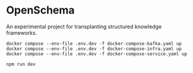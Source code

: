 # OpenSchema
An experimental project for transplanting structured knowledge frameworks.

```
docker compose --env-file .env.dev -f docker-compose-kafka.yaml up
docker compose --env-file .env.dev -f docker-compose-infra.yaml up
docker compose --env-file .env.dev -f docker-compose-service.yaml up
```

```
npm run dev
```
